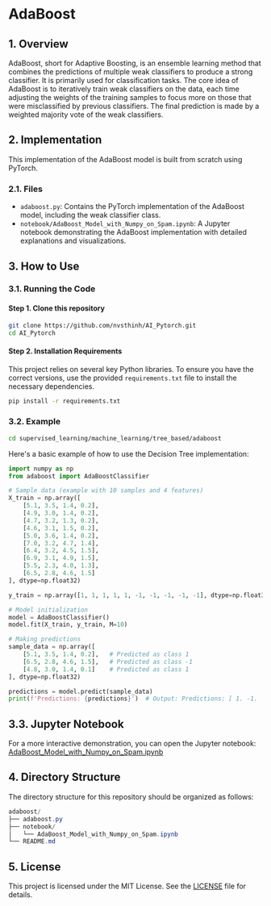 # AdaBoost

## 1. Overview
AdaBoost, short for Adaptive Boosting, is an ensemble learning method that combines the predictions of multiple weak classifiers to produce a strong classifier. It is primarily used for classification tasks. The core idea of AdaBoost is to iteratively train weak classifiers on the data, each time adjusting the weights of the training samples to focus more on those that were misclassified by previous classifiers. The final prediction is made by a weighted majority vote of the weak classifiers.

## 2. Implementation
This implementation of the AdaBoost model is built from scratch using PyTorch.

### 2.1. Files
- `adaboost.py`: Contains the PyTorch implementation of the AdaBoost model, including the weak classifier class.
- `notebook/AdaBoost_Model_with_Numpy_on_Spam.ipynb`: A Jupyter notebook demonstrating the AdaBoost implementation with detailed explanations and visualizations.

## 3. How to Use
### 3.1. Running the Code
#### Step 1. Clone this repository
```bash
git clone https://github.com/nvsthinh/AI_Pytorch.git
cd AI_Pytorch
```
#### Step 2. Installation Requirements
This project relies on several key Python libraries. To ensure you have the correct versions, use the provided `requirements.txt` file to install the necessary dependencies.
```bash
pip install -r requirements.txt
```

### 3.2. Example
```bash
cd supervised_learning/machine_learning/tree_based/adaboost
```
Here's a basic example of how to use the Decision Tree implementation:
```python
import numpy as np
from adaboost import AdaBoostClassifier

# Sample data (example with 10 samples and 4 features)
X_train = np.array([
    [5.1, 3.5, 1.4, 0.2],
    [4.9, 3.0, 1.4, 0.2],
    [4.7, 3.2, 1.3, 0.2],
    [4.6, 3.1, 1.5, 0.2],
    [5.0, 3.6, 1.4, 0.2],
    [7.0, 3.2, 4.7, 1.4],
    [6.4, 3.2, 4.5, 1.5],
    [6.9, 3.1, 4.9, 1.5],
    [5.5, 2.3, 4.0, 1.3],
    [6.5, 2.8, 4.6, 1.5]
], dtype=np.float32)

y_train = np.array([1, 1, 1, 1, 1, -1, -1, -1, -1, -1], dtype=np.float32)  # Example labels (1 or -1)

# Model initialization
model = AdaBoostClassifier()
model.fit(X_train, y_train, M=10)

# Making predictions
sample_data = np.array([
    [5.1, 3.5, 1.4, 0.2],   # Predicted as class 1
    [6.5, 2.8, 4.6, 1.5],   # Predicted as class -1
    [4.8, 3.0, 1.4, 0.1]    # Predicted as class 1
], dtype=np.float32)

predictions = model.predict(sample_data)
print(f'Predictions: {predictions}')  # Output: Predictions: [ 1. -1.  1.]
```
## 3.3. Jupyter Notebook
For a more interactive demonstration, you can open the Jupyter notebook: [AdaBoost_Model_with_Numpy_on_Spam.ipynb](https://github.com/nvsthinh/AI_Pytorch/blob/main/supervised_learning/machine_learning/tree_based/adaboost/notebook/AdaBoost_Model_with_Numpy_on_Spam.ipynb)

## 4. Directory Structure
The directory structure for this repository should be organized as follows:
```csharp
adaboost/
├── adaboost.py
├── notebook/
│   └── AdaBoost_Model_with_Numpy_on_Spam.ipynb
└── README.md
```

## 5. License
This project is licensed under the MIT License. See the [LICENSE](https://github.com/nvsthinh/AI_Pytorch/blob/main/LICENSE) file for details.